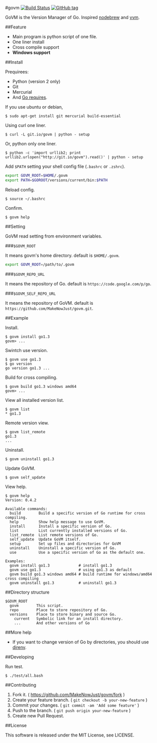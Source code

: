 #govm [![Build Status](https://drone.io/github.com/MakeNowJust/govm/status.png)](https://drone.io/github.com/MakeNowJust/govm/latest) [![GitHub tag](http://img.shields.io/github/tag/MakeNowJust/govm.svg?style=flat)](http://shields.io/)

GoVM is the Version Manager of Go.
Inspired [nodebrew](https://github.com/hokaccha/nodebrew) and [vvm](https://github.com/kana/vim-version-manager).

##Feature

  - Main program is python script of one file.
  - One liner install
  - Cross compile support
  - __Windows support__

##Install

Prequirees:

  - Python (version 2 only)
  - Git
  - Mercurial
  - And [Go requires](http://golang.org/doc/install).

If you use ubuntu or debian, 

```
$ sudo apt-get install git mercurial build-essential
```

Using curl one liner.

```
$ curl -L git.io/govm | python - setup
```

Or, python only one liner.

```
$ python -c 'import urllib2; print urllib2.urlopen("http://git.io/govm").read()' | python - setup
```

Add `$PATH` setting your shell config file (`.bashrc` or `.zshrc`).

```sh
export GOVM_ROOT=$HOME/.govm
export PATH=$GOROOT/versions/current/bin:$PATH
```

Reload config.

```
$ source ~/.bashrc
```

Confirm.

```
$ govm help
```

##Setting

GoVM read setting from environment variables.

###`$GOVM_ROOT`

It means govm's home directory. default is `$HOME/.govm`.

```sh
export GOVM_ROOT=/path/to/.govm
```

###`$GOVM_REPO_URL`

It means the repository of Go. default is `https://code.google.com/p/go`.

###`$GOVM_SELF_REPO_URL`

It means the repository of GoVM. default is `https://github.com/MakeNowJust/govm.git`.

##Example

Install.

```
$ govm install go1.3
govm> ...
```

Swintch use version.

```
$ govm use go1.3
$ go version
go version go1.3 ...
```

Build for cross compiling.

```
$ govm build go1.3 windows amd64
govm> ...
```

View all installed version list.

```
$ govm list
* go1.3
```

Remote version view.

```
$ govm list_remote
go1.3
...
```

Uninstall.

```
$ govm uninstall go1.3
```

Update GoVM.

```
$ govm self_update
```

View help.

```
$ govm help
Version: 0.4.2

Available commands:
  build        Build a specific version of Go runtime for cross compiling.
  help         Show help message to use GoVM.
  install      Install a specific version of Go.
  list         List currently installed versions of Go.
  list_remote  List remote versions of Go.
  self_update  Update GoVM itself.
  setup        Set up files and directories for GoVM
  uninstall    Uninstall a specific version of Go.
  use          Use a specific version of Go as the default one.

Examples:
  govm install go1.3             # install go1.3
  govm use go1.3                 # using go1.3 as default
  govm build go1.3 windows amd64 # build runtime for windows/amd64 cross compiling
  govm uninstall go1.3           # uninstall go1.3
```

##Directory structure

```
$GOVM_ROOT
  govm        This script.
  repo        Place to store repository of Go.
  versions    Place to store binary and source Go.    
    current   Symbolic link for an install directory.
    ...       And other versions of Go
```

##More help

  - If you want to change version of Go by directories, you should use [direnv](https://github.com/zimbatm/direnv).

##Developing

Run test.

```
$ ./test/all.bash
```

##Contributing

  1. Fork it. ( <https://github.com/MakeNowJust/govm/fork> )
  2. Create your feature branch. ( `git checkout -b your-new-feature` )
  3. Commit your changes. ( `git commit -am 'Add some feature'` )
  4. Push to the branch. ( `git push origin your-new-feature` )
  5. Create new Pull Request.

##License

This software is released under the MIT License, see LICENSE.
